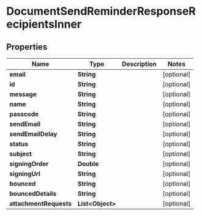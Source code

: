 

# DocumentSendReminderResponseRecipientsInner


## Properties

| Name | Type | Description | Notes |
|------------ | ------------- | ------------- | -------------|
|**email** | **String** |  |  [optional] |
|**id** | **String** |  |  [optional] |
|**message** | **String** |  |  [optional] |
|**name** | **String** |  |  [optional] |
|**passcode** | **String** |  |  [optional] |
|**sendEmail** | **String** |  |  [optional] |
|**sendEmailDelay** | **String** |  |  [optional] |
|**status** | **String** |  |  [optional] |
|**subject** | **String** |  |  [optional] |
|**signingOrder** | **Double** |  |  [optional] |
|**signingUrl** | **String** |  |  [optional] |
|**bounced** | **String** |  |  [optional] |
|**bouncedDetails** | **String** |  |  [optional] |
|**attachmentRequests** | **List&lt;Object&gt;** |  |  [optional] |



